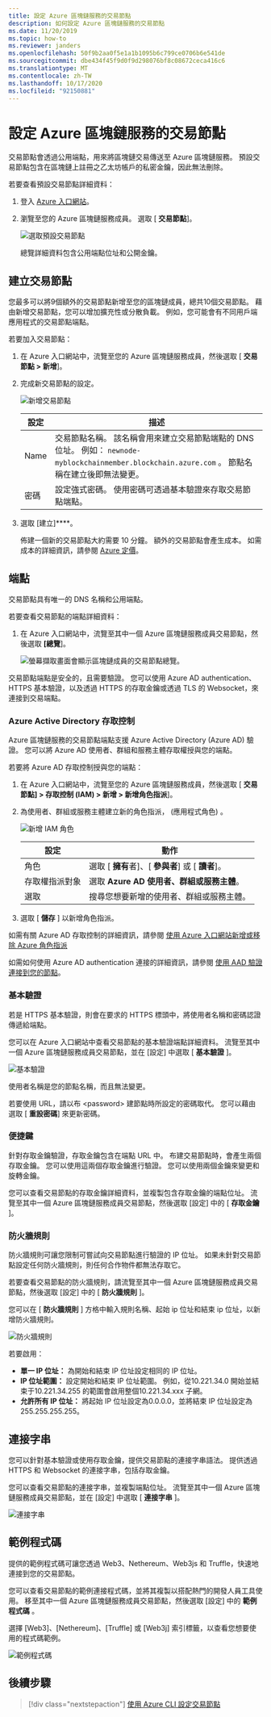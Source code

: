 ```yaml
---
title: 設定 Azure 區塊鏈服務的交易節點
description: 如何設定 Azure 區塊鏈服務的交易節點
ms.date: 11/20/2019
ms.topic: how-to
ms.reviewer: janders
ms.openlocfilehash: 50f9b2aa0f5e1a1b1095b6c799ce0706b6e541de
ms.sourcegitcommit: dbe434f45f9d0f9d298076bf8c08672ceca416c6
ms.translationtype: MT
ms.contentlocale: zh-TW
ms.lasthandoff: 10/17/2020
ms.locfileid: "92150881"
---
```

# <a name="configure-azure-blockchain-service-transaction-nodes"></a>設定 Azure 區塊鏈服務的交易節點

交易節點會透過公用端點，用來將區塊鏈交易傳送至 Azure 區塊鏈服務。 預設交易節點包含在區塊鏈上註冊之乙太坊帳戶的私密金鑰，因此無法刪除。

若要查看預設交易節點詳細資料：

1. 登入 [Azure 入口網站](https://portal.azure.com)。
1. 瀏覽至您的 Azure 區塊鏈服務成員。 選取 [ **交易節點**]。

    ![選取預設交易節點](./media/configure-transaction-nodes/nodes.png)

    總覽詳細資料包含公用端點位址和公開金鑰。

## <a name="create-transaction-node"></a>建立交易節點

您最多可以將9個額外的交易節點新增至您的區塊鏈成員，總共10個交易節點。 藉由新增交易節點，您可以增加擴充性或分散負載。 例如，您可能會有不同用戶端應用程式的交易節點端點。

若要加入交易節點：

1. 在 Azure 入口網站中，流覽至您的 Azure 區塊鏈服務成員，然後選取 [ **交易節點 > 新增**]。
1. 完成新交易節點的設定。

    ![新增交易節點](./media/configure-transaction-nodes/add-node.png)

    | 設定 | 描述 |
    |---------|-------------|
    | Name | 交易節點名稱。 該名稱會用來建立交易節點端點的 DNS 位址。 例如： `newnode-myblockchainmember.blockchain.azure.com` 。 節點名稱在建立後即無法變更。 |
    | 密碼 | 設定強式密碼。 使用密碼可透過基本驗證來存取交易節點端點。

1. 選取 [建立]****。

    佈建一個新的交易節點大約需要 10 分鐘。 額外的交易節點會產生成本。 如需成本的詳細資訊，請參閱 [Azure 定價](https://aka.ms/ABSPricing)。

## <a name="endpoints"></a>端點

交易節點具有唯一的 DNS 名稱和公用端點。

若要查看交易節點的端點詳細資料：

1. 在 Azure 入口網站中，流覽至其中一個 Azure 區塊鏈服務成員交易節點，然後選取 **[總覽**]。

    ![螢幕擷取畫面會顯示區塊鏈成員的交易節點總覽。](./media/configure-transaction-nodes/endpoints.png)

交易節點端點是安全的，且需要驗證。 您可以使用 Azure AD authentication、HTTPS 基本驗證，以及透過 HTTPS 的存取金鑰或透過 TLS 的 Websocket，來連接到交易端點。

### <a name="azure-active-directory-access-control"></a>Azure Active Directory 存取控制

Azure 區塊鏈服務的交易節點端點支援 Azure Active Directory (Azure AD) 驗證。 您可以將 Azure AD 使用者、群組和服務主體存取權授與您的端點。

若要將 Azure AD 存取控制授與您的端點：

1. 在 Azure 入口網站中，流覽至您的 Azure 區塊鏈服務成員，然後選取 [ **交易節點] > 存取控制 (IAM) > 新增 > 新增角色指派**]。
1. 為使用者、群組或服務主體建立新的角色指派， (應用程式角色) 。

    ![新增 IAM 角色](./media/configure-transaction-nodes/add-role.png)

    | 設定 | 動作 |
    |---------|-------------|
    | 角色 | 選取 [ **擁有**者]、[ **參與者**] 或 [ **讀者**]。
    | 存取權指派對象 | 選取 **Azure AD 使用者、群組或服務主體**。
    | 選取 | 搜尋您想要新增的使用者、群組或服務主體。

1. 選取 [ **儲存** ] 以新增角色指派。

如需有關 Azure AD 存取控制的詳細資訊，請參閱 [使用 Azure 入口網站新增或移除 Azure 角色指派](../../role-based-access-control/role-assignments-portal.md)

如需如何使用 Azure AD authentication 連接的詳細資訊，請參閱 [使用 AAD 驗證連接到您的節點](configure-aad.md)。

### <a name="basic-authentication"></a>基本驗證

若是 HTTPS 基本驗證，則會在要求的 HTTPS 標頭中，將使用者名稱和密碼認證傳遞給端點。

您可以在 Azure 入口網站中查看交易節點的基本驗證端點詳細資料。 流覽至其中一個 Azure 區塊鏈服務成員交易節點，並在 [設定] 中選取 [ **基本驗證** ]。

![基本驗證](./media/configure-transaction-nodes/basic.png)

使用者名稱是您的節點名稱，而且無法變更。

若要使用 URL，請以布 \<password\> 建節點時所設定的密碼取代。 您可以藉由選取 [ **重設密碼**] 來更新密碼。

### <a name="access-keys"></a>便捷鍵

針對存取金鑰驗證，存取金鑰包含在端點 URL 中。 布建交易節點時，會產生兩個存取金鑰。 您可以使用這兩個存取金鑰進行驗證。 您可以使用兩個金鑰來變更和旋轉金鑰。

您可以查看交易節點的存取金鑰詳細資料，並複製包含存取金鑰的端點位址。 流覽至其中一個 Azure 區塊鏈服務成員交易節點，然後選取 [設定] 中的 [ **存取金鑰** ]。

### <a name="firewall-rules"></a>防火牆規則

防火牆規則可讓您限制可嘗試向交易節點進行驗證的 IP 位址。  如果未針對交易節點設定任何防火牆規則，則任何合作物件都無法存取它。  

若要查看交易節點的防火牆規則，請流覽至其中一個 Azure 區塊鏈服務成員交易節點，然後選取 [設定] 中的 [ **防火牆規則** ]。

您可以在 [ **防火牆規則** ] 方格中輸入規則名稱、起始 ip 位址和結束 ip 位址，以新增防火牆規則。

![防火牆規則](./media/configure-transaction-nodes/firewall-rules.png)

若要啟用：

* **單一 IP 位址：** 為開始和結束 IP 位址設定相同的 IP 位址。
* **IP 位址範圍：** 設定開始和結束 IP 位址範圍。 例如，從10.221.34.0 開始並結束于10.221.34.255 的範圍會啟用整個10.221.34.xxx 子網。
* **允許所有 IP 位址：** 將起始 IP 位址設定為0.0.0.0，並將結束 IP 位址設定為255.255.255.255。

## <a name="connection-strings"></a>連接字串

您可以針對基本驗證或使用存取金鑰，提供交易節點的連接字串語法。 提供透過 HTTPS 和 Websocket 的連接字串，包括存取金鑰。

您可以查看交易節點的連接字串，並複製端點位址。 流覽至其中一個 Azure 區塊鏈服務成員交易節點，並在 [設定] 中選取 [ **連接字串** ]。

![連接字串](./media/configure-transaction-nodes/connection-strings.png)

## <a name="sample-code"></a>範例程式碼

提供的範例程式碼可讓您透過 Web3、Nethereum、Web3js 和 Truffle，快速地連接到您的交易節點。

您可以查看交易節點的範例連接程式碼，並將其複製以搭配熱門的開發人員工具使用。 移至其中一個 Azure 區塊鏈服務成員交易節點，然後選取 [設定] 中的 **範例程式碼** 。

選擇 [Web3]、[Nethereum]、[Truffle] 或 [Web3j] 索引標籤，以查看您想要使用的程式碼範例。

![範例程式碼](./media/configure-transaction-nodes/sample-code.png)

## <a name="next-steps"></a>後續步驟

> [!div class="nextstepaction"]
> [使用 Azure CLI 設定交易節點](manage-cli.md)
